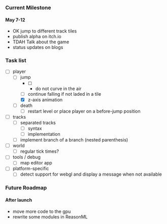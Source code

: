 ### Current Milestone

#### May 7-12
- OK jump to different track tiles
- publish alpha on itch.io
- TDAH Talk about the game
- status updates on blogs

### Task list

- [ ] player
    - [ ] jump
        - [ ] * do not curve in the air
        - [ ] continue falling if not laded in a tile 
        - [x] z-axis animation
    - [ ] death
        - [ ] restart level or place player on a before-jump position
- [ ] tracks
    - [ ] separated tracks
        - [ ] syntax
        - [ ] implementation
    - [ ] implement branch of a branch (nested parenthesis)
- [ ] world
    - [ ] regular tick times?
- [ ] tools / debug
    - [ ] map editor app
- [ ] platform-specific
    - [ ] detect support for webgl and display a message when not available

### Future Roadmap

#### After launch

- move more code to the gpu
- rewrite some modules in ReasonML
